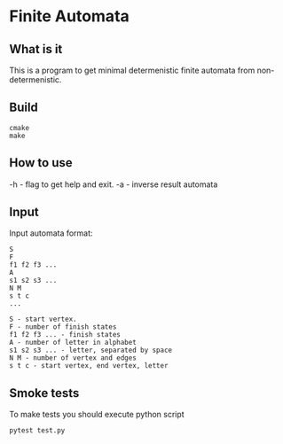 # Finite Automata
## What is it
This is a program to get minimal determenistic finite automata from non-determenistic.
## Build
```
cmake
make
```
## How to use
-h - flag to get help and exit.
-a - inverse result automata
## Input
Input automata format:
```
S
F
f1 f2 f3 ...
A
s1 s2 s3 ...
N M
s t c
...

S - start vertex.
F - number of finish states
f1 f2 f3 ... - finish states
A - number of letter in alphabet
s1 s2 s3 ... - letter, separated by space
N M - number of vertex and edges
s t c - start vertex, end vertex, letter
```

## Smoke tests
To make tests you should execute python script
```
pytest test.py
```